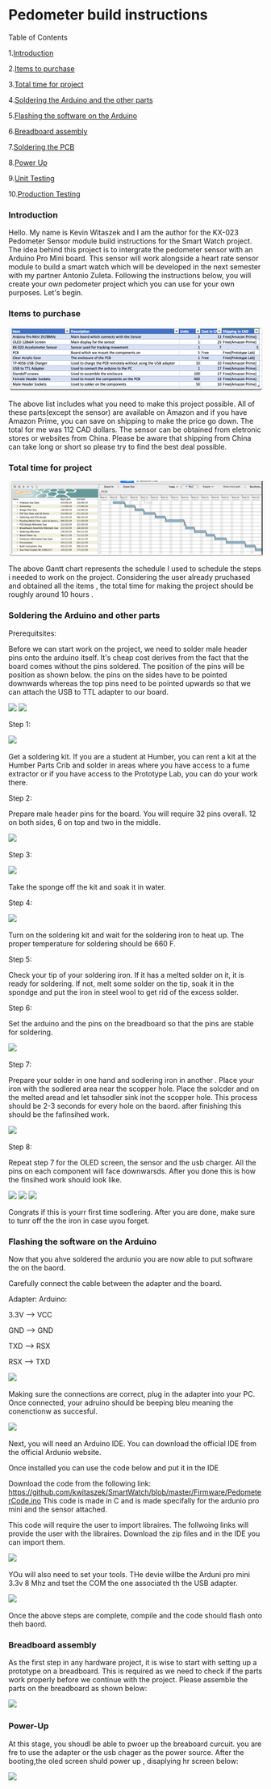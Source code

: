 # Pedometer build instructions


Table of Contents

1.[Introduction](https://github.com/kwitaszek/SmartWatch#introduction)

2.[Items to purchase](https://github.com/kwitaszek/SmartWatch#introduction)

3.[Total time for project](https://github.com/kwitaszek/SmartWatch#total-time-for-project)

4.[Soldering the Arduino and the other parts](https://github.com/kwitaszek/SmartWatch#soldering-the-arduino-and-other-parts)

5.[Flashing the software on the Arduino](https://github.com/kwitaszek/SmartWatch#flashing-the-software-on-the-arduino)

6.[Breadboard assembly](https://github.com/kwitaszek/SmartWatch#breadboard-assembly)

7.[Soldering the PCB]()

8.[Power Up]()

9.[Unit Testing]()

10.[Production Testing]()


### Introduction

Hello. My name is Kevin Witaszek and I am the author for the KX-023 Pedometer Sensor module build instructions for the Smart Watch project. The idea behind this project is to intergrate the pedometer sensor with an Arduino Pro Mini board. This sensor will work alongside a heart rate sensor module to build a smart watch which will be developed in the next semester with my partner Antonio Zuleta. Following the instructions below, you will create your own pedometer project which you can use for your own purposes. Let's begin.


### Items to purchase 


![](https://github.com/kwitaszek/SmartWatch/blob/master/Images/Budget.png)

The above list includes what you need to make this project possible. All of these parts(except the sensor) are available on Amazon and if you have Amazon Prime, you can save on shipping to make the price go down. The total for me was 112 CAD dollars. The sensor can be obtained from eletronic stores or websites from China. Please be aware that shipping from China can take long or short so please try to find the best deal possible.


### Total time for project


![](https://github.com/kwitaszek/SmartWatch/blob/master/Images/Schedule.png)

The above Gantt chart represents the schedule I used to schedule the steps i needed to work on the project.
Considering the user already pruchased and obtained all the items , the total time for making the project should be roughly around 10 hours .


### Soldering the Arduino and other parts

Prerequitsites:

Before we can start work on the project, we need to solder male header pins onto the arduino itself. It's cheap cost derives from the fact that the board comes without the pins soldered. The position of the pins will be position as shown below. the pins on the sides have to be pointed downwards whereas the top pins need to be pointed upwards so that we can attach the USB to TTL adapter to our board.

![](https://github.com/kwitaszek/SmartWatch/blob/master/Images)
![](https://github.com/kwitaszek/SmartWatch/blob/master/Images)

Step 1:

![](https://github.com/kwitaszek/SmartWatch/blob/master/Images)

Get a soldering kit. If you are a student at Humber, you can rent a kit at the Humber Parts Crib and solder in areas where you have access to a fume extractor or if you have access to the Prototype Lab, you can do your work there.

Step 2: 

Prepare male header pins for the board. You will require 32 pins overall. 12 on both sides, 6 on top and two in the middle.

![](https://github.com/kwitaszek/SmartWatch/blob/master/Images)

Step 3:

![](https://github.com/kwitaszek/SmartWatch/blob/master/Images)

Take the sponge off the kit and soak it in water.

Step 4:

![](https://github.com/kwitaszek/SmartWatch/blob/master/Images)

Turn on the soldering kit and wait for the soldering iron to heat up. The proper temperature for soldering should be 660 F.

Step 5:

Check your tip of your soldering iron. If it has a melted solder on it, it is ready for soldering. If not, melt some solder on the tip, soak it in the spondge and put the iron in steel wool to get rid of the excess solder.

Step 6: 

Set the arduino and the pins on the breadboard so that the pins are stable for soldering.

![](https://github.com/kwitaszek/SmartWatch/blob/master/Images)

Step 7:

Prepare your solder in one hand and sodlering iron in another . Place your iron with the sodlered area near the scopper hole. Place the solcder and on the melted aread and let tahsodler sink inot the scopper hole. This process should be 2-3 seconds for every hole on the baord. after finishing this should be the fafinsihed work.

![](https://github.com/kwitaszek/SmartWatch/blob/master/Images)

Step 8:

Repeat step 7 for the OLED screen, the sensor and the usb charger. All the pins on each component will face downwarsds.
After you done this is how the finsihed work should look like.

![](https://github.com/kwitaszek/SmartWatch/blob/master/Images)
![](https://github.com/kwitaszek/SmartWatch/blob/master/Images)
![](https://github.com/kwitaszek/SmartWatch/blob/master/Images)

Congrats if this is yourr first time sodlering. After you are done, make sure to tunr off the the iron in case uyou forget.

### Flashing the software on the Arduino

Now that you ahve soldered the ardunio you are now able to put software the on the baord.

Carefully connect the cable between the adapter and the board.

Adapter:  Arduino:

3.3V   --> VCC

GND    --> GND

TXD    --> RSX

RSX    --> TXD

![](https://github.com/kwitaszek/SmartWatch/blob/master/Images)

Making sure the connections are correct, plug in the adapter into your PC. Once connected, your adruino should be beeping bleu meaning the conenctionw as succesful.

![](https://github.com/kwitaszek/SmartWatch/blob/master/Images)

Next, you will need an Arduino IDE. You can download the official IDE from the official Ardunio website.

Once installed you can use the code below and put it in the IDE

Download the code from the following link:
https://github.com/kwitaszek/SmartWatch/blob/master/Firmware/PedometerCode.ino
This code is made in C and is made specifally for the ardunio pro mini and the sensor attached.

This code will require the user to import libraires. The follwoing links will provide the user with the libraires. Download the zip files and in the IDE you can import them.

![](https://github.com/kwitaszek/SmartWatch/blob/master/Images)

YOu will also need to set your tools. THe devie willbe the Arduni pro mini 3.3v 8 Mhz and tset the COM the one associated th the USB adapter.

![](https://github.com/kwitaszek/SmartWatch/blob/master/Images)

Once the above steps are complete, compile and the code should flash onto theh baord.

### Breadboard assembly

As the first step in any hardware project, it is wise to start with setting up a prototype on a breadboard. This is required as we need to check if the parts work properly before we continue with the project. Please assemble the parts on the breadboard as shown below:


![](https://github.com/kwitaszek/SmartWatch/blob/master/Images)

### Power-Up

At this stage, you shoudl be able to pwoer up the breaboard curcuit. you are fre to use the adapter or the usb chager as the power source. After the booting,the oled screen shuld power up , disaplying hr screen below:

![](https://github.com/kwitaszek/SmartWatch/blob/master/Images)






